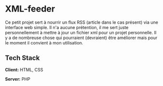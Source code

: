 
# XML-feeder

Ce petit projet sert à nourrir un flux RSS (article dans le cas présent) via une interface web simple.
Il n'a aucune prétention, il me sert juste personnellement à mettre à jour un fichier xml pour un projet personnelle.
Il y a de nombreuse chose qui pourraient (devraient) être améliorer mais pour le moment il convient à mon utilisation.


## Tech Stack

**Client:** HTML, CSS

**Server:** PHP




